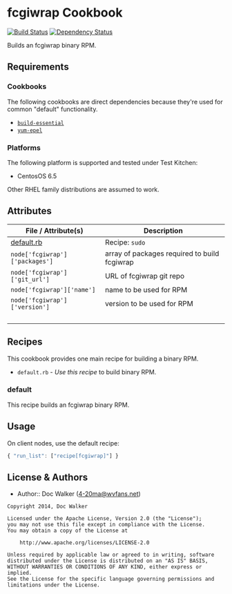 fcgiwrap Cookbook
======================
[![Build Status](https://travis-ci.org/4-20ma/cookbook-fcgiwrap.png?branch=master)](https://travis-ci.org/4-20ma/cookbook-fcgiwrap)
[![Dependency Status](https://gemnasium.com/4-20ma/cookbook-fcgiwrap.png)](https://gemnasium.com/4-20ma/cookbook-fcgiwrap)

Builds an fcgiwrap binary RPM.


Requirements
------------
### Cookbooks
The following cookbooks are direct dependencies because they're used for common "default" functionality.

- [`build-essential`](https://github.com/opscode-cookbooks/build-essential)
- [`yum-epel`](https://github.com/opscode-cookbooks/yum-epel)

### Platforms
The following platform is supported and tested under Test Kitchen:

- CentosOS 6.5

Other RHEL family distributions are assumed to work.


Attributes
----------

File / Attribute(s)                 | Description
------------------------------------|------------
[default.rb](attributes/default.rb) | Recipe: `sudo`
`node['fcgiwrap']['packages']`      | array of packages required to build fcgiwrap
`node['fcgiwrap']['git_url']`       | URL of fcgiwrap git repo
`node['fcgiwrap']['name']`          | name to be used for RPM
`node['fcgiwrap']['version']`       | version to be used for RPM
&nbsp;                              | &nbsp;


Recipes
-------
This cookbook provides one main recipe for building a binary RPM.

- `default.rb` - *Use this recipe* to build binary RPM.

### default
This recipe builds an fcgiwrap binary RPM.


Usage
-----
On client nodes, use the default recipe:

````javascript
{ "run_list": ["recipe[fcgiwrap]"] }
````


License & Authors
-----------------
- Author:: Doc Walker (<4-20ma@wvfans.net>)

````text
Copyright 2014, Doc Walker

Licensed under the Apache License, Version 2.0 (the "License");
you may not use this file except in compliance with the License.
You may obtain a copy of the License at

    http://www.apache.org/licenses/LICENSE-2.0

Unless required by applicable law or agreed to in writing, software
distributed under the License is distributed on an "AS IS" BASIS,
WITHOUT WARRANTIES OR CONDITIONS OF ANY KIND, either express or implied.
See the License for the specific language governing permissions and
limitations under the License.
````

